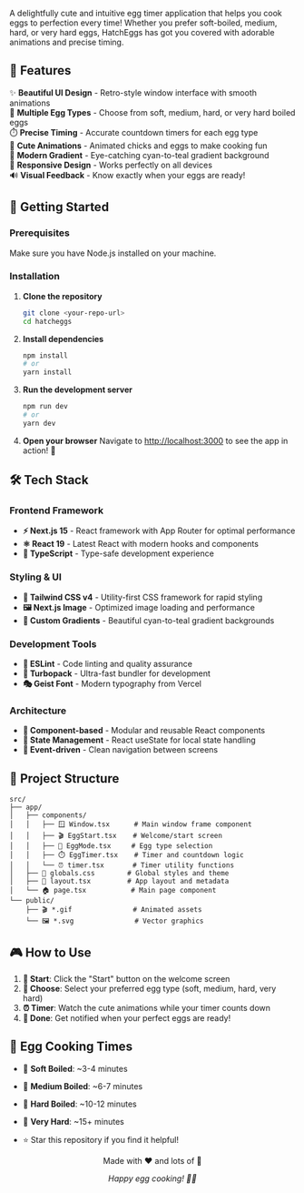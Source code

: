 
A delightfully cute and intuitive egg timer application that helps you cook eggs to perfection every time! Whether you prefer soft-boiled, medium, hard, or very hard eggs, HatchEggs has got you covered with adorable animations and precise timing.

## 🌟 Features

✨ **Beautiful UI Design** - Retro-style window interface with smooth animations  
🥚 **Multiple Egg Types** - Choose from soft, medium, hard, or very hard boiled eggs  
⏱️ **Precise Timing** - Accurate countdown timers for each egg type  
🐥 **Cute Animations** - Animated chicks and eggs to make cooking fun  
🎨 **Modern Gradient** - Eye-catching cyan-to-teal gradient background  
📱 **Responsive Design** - Works perfectly on all devices  
🔊 **Visual Feedback** - Know exactly when your eggs are ready!  

## 🚀 Getting Started

### Prerequisites
Make sure you have Node.js installed on your machine.

### Installation

1. **Clone the repository**
   ```bash
   git clone <your-repo-url>
   cd hatcheggs
   ```

2. **Install dependencies**
   ```bash
   npm install
   # or
   yarn install
   ```

3. **Run the development server**
   ```bash
   npm run dev
   # or
   yarn dev
   ```

4. **Open your browser**
   Navigate to [http://localhost:3000](http://localhost:3000) to see the app in action! 🎉

## 🛠️ Tech Stack

### Frontend Framework
- **⚡ Next.js 15** - React framework with App Router for optimal performance
- **⚛️ React 19** - Latest React with modern hooks and components
- **📘 TypeScript** - Type-safe development experience

### Styling & UI
- **🎨 Tailwind CSS v4** - Utility-first CSS framework for rapid styling
- **🖼️ Next.js Image** - Optimized image loading and performance
- **🌈 Custom Gradients** - Beautiful cyan-to-teal gradient backgrounds

### Development Tools
- **🔧 ESLint** - Code linting and quality assurance
- **🚀 Turbopack** - Ultra-fast bundler for development
- **🎭 Geist Font** - Modern typography from Vercel

### Architecture
- **📱 Component-based** - Modular and reusable React components
- **🔄 State Management** - React useState for local state handling
- **🎯 Event-driven** - Clean navigation between screens

## 📁 Project Structure

```
src/
├── app/
│   ├── components/
│   │   ├── 🪟 Window.tsx      # Main window frame component
│   │   ├── 🎬 EggStart.tsx    # Welcome/start screen
│   │   ├── 🥚 EggMode.tsx     # Egg type selection
│   │   ├── ⏱️ EggTimer.tsx    # Timer and countdown logic
│   │   └── ⏰ timer.tsx       # Timer utility functions
│   ├── 🎨 globals.css        # Global styles and theme
│   ├── 📄 layout.tsx         # App layout and metadata
│   └── 🏠 page.tsx           # Main page component
└── public/
    ├── 🎬 *.gif               # Animated assets
    └── 🖼️ *.svg               # Vector graphics
```

## 🎮 How to Use

1. **🏁 Start**: Click the "Start" button on the welcome screen
2. **🥚 Choose**: Select your preferred egg type (soft, medium, hard, very hard)
3. **⏰ Timer**: Watch the cute animations while your timer counts down
4. **🎉 Done**: Get notified when your perfect eggs are ready!

## 🎯 Egg Cooking Times

- 🥚 **Soft Boiled**: ~3-4 minutes
- 🍳 **Medium Boiled**: ~6-7 minutes  
- 🥚 **Hard Boiled**: ~10-12 minutes
- 💪 **Very Hard**: ~15+ minutes




- ⭐ Star this repository if you find it helpful!


<div align="center">
  <p>Made with ❤️ and lots of 🥚</p>
  <p><em>Happy egg cooking! 🍳✨</em></p>
</div>
